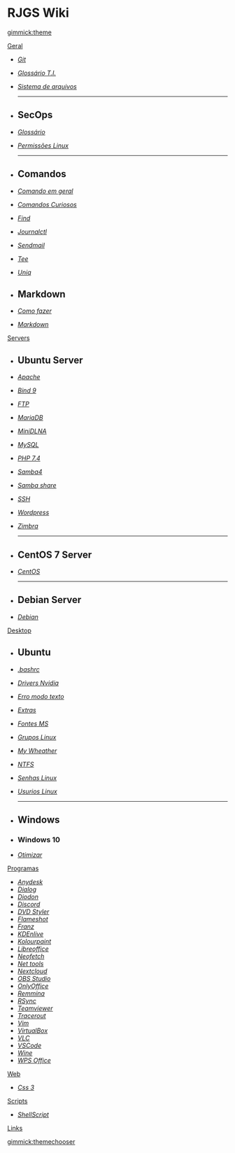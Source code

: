 # RJGS Wiki

[gimmick:theme](slate)

[Geral]()

* [_Git_](git.md)
* [_Glossário T.I._](glossario_ti.md)
* [_Sistema de arquivos_](sistemas_de_arquivos.md)

  - - - -

* ## SecOps

* [_Glossário_](seguranca_informacao.md)
* [_Permissões Linux_](linux_permissoes.md)
  
  - - - -

* ## Comandos

* [_Comando em geral_](comandos_terminal.md)
* [_Comandos Curiosos_](comandos_curiosos.md)
* [_Find_](comando_find.md)
* [_Journalctl_](journalctl.md)
* [_Sendmail_](sendmail.md)
* [_Tee_](comando_tee.md)
* [_Uniq_](comando_uniq.md)

* ## Markdown

* [_Como fazer_](do_it.md)
* [_Markdown_](markdown.md)

[Servers]()

* ## Ubuntu Server

* [_Apache_](apache.md)
* [_Bind 9_](bin9.md)
* [_FTP_](ftp.md)
* [_MariaDB_][def]
* [_MiniDLNA_](minidlna.md)
* [_MySQL_](mysql.md)
* [_PHP 7.4_](php74.md)
* [_Samba4_](samba44.md)
* [_Samba share_](samba.md)
* [_SSH_](ssh.md)
* [_Wordpress_](wordpress.md)
* [_Zimbra_](zimbra.md)

  - - - -

* ## CentOS 7 Server

* [_CentOS_](centos.md)

  - - - -

* ## Debian Server

* [_Debian_](debian.md)

[Desktop]()

* ## Ubuntu

* [_.bashrc_](bashrc.md)
* [_Drivers Nvidia_](ubuntu_graficard.md)
* [_Erro modo texto_](erro_modo_texto.md)
* [_Extras_](extras.md)
* [_Fontes MS_](fontes_microsoft.md)
* [_Grupos Linux_](linux_grupos.md)
* [_My Wheather_](my_weather.md)
* [_NTFS_](linux_ntfs.md)
* [_Senhas Linux_](linux_senhas.md)
* [_Usurios Linux_](linux_usuarios.md)

  - - - -

* ## Windows

* ### Windows 10

* [_Otimizar_](otimiza_windows.md)

[Programas]()

* [_Anydesk_](anydesk.md)
* [_Dialog_](dialog.md)
* [_Diodon_](diodon.md)
* [_Discord_](discord.md)
* [_DVD Styler_](dvdstyler.md)
* [_Flameshot_](flameshot.md)
* [_Franz_](franz.md)
* [_KDEnlive_](kdenlive.md)
* [_Kolourpaint_](kolourpaint.md)
* [_Libreoffice_](libreoffice.md)
* [_Neofetch_](neofetch.md)
* [_Net tools_](net_tools.md)
* [_Nextcloud_](nextcloud.md)
* [_OBS Studio_](obs_studio.md)
* [_OnlyOffice_](onlyoffice.md)
* [_Remmina_](remmina.md)
* [_RSync_](rsync.md)
* [_Teamviewer_](teamviewer.md)
* [_Tracerout_](tracerout.md)
* [_Vim_](vim.md)
* [_VirtualBox_](virtualbox.md)
* [_VLC_](vlc.md)
* [_VSCode_](vscode.md)
* [_Wine_](wine.md)
* [_WPS Office_](wpsoffice.md)

[Web]()

* [_Css 3_](css3.md)

[Scripts]()

* [_ShellScript_](scripts/Shell/)

[Links](referencias.md)

[gimmick:themechooser](Temas)


[def]: mariadb.md
